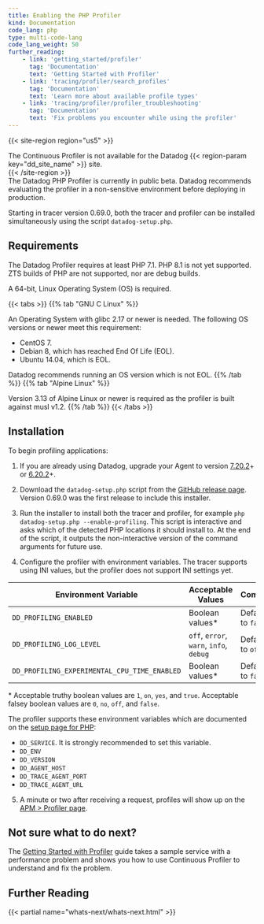 ```yaml
---
title: Enabling the PHP Profiler
kind: Documentation
code_lang: php
type: multi-code-lang
code_lang_weight: 50
further_reading:
    - link: 'getting_started/profiler'
      tag: 'Documentation'
      text: 'Getting Started with Profiler'
    - link: 'tracing/profiler/search_profiles'
      tag: 'Documentation'
      text: 'Learn more about available profile types'
    - link: 'tracing/profiler/profiler_troubleshooting'
      tag: 'Documentation'
      text: 'Fix problems you encounter while using the profiler'
---
```


{{< site-region region="us5" >}}
<div class="alert alert-warning">
  The Continuous Profiler is not available for the Datadog {{< region-param key="dd_site_name" >}} site.
</div>
{{< /site-region >}}

<div class="alert alert-warning">
The Datadog PHP Profiler is currently in public beta. Datadog recommends evaluating the profiler in a non-sensitive environment before deploying in production.
</div>

Starting in tracer version 0.69.0, both the tracer and profiler can be installed simultaneously using the script `datadog-setup.php`.

## Requirements

The Datadog Profiler requires at least PHP 7.1. PHP 8.1 is not yet supported. ZTS builds of PHP are not supported, nor are debug builds.

A 64-bit, Linux Operating System (OS) is required.

{{< tabs >}}
{{% tab "GNU C Linux" %}}

An Operating System with glibc 2.17 or newer is needed. The following OS versions or newer meet this requirement:
  - CentOS 7.
  - Debian 8, which has reached End Of Life (EOL).
  - Ubuntu 14.04, which is EOL.

Datadog recommends running an OS version which is not EOL.
{{% /tab %}}
{{% tab "Alpine Linux" %}}

Version 3.13 of Alpine Linux or newer is required as the profiler is built against musl v1.2.
{{% /tab %}}
{{< /tabs >}}

## Installation

To begin profiling applications:

 1. If you are already using Datadog, upgrade your Agent to version [7.20.2][2]+ or [6.20.2][3]+.

 2. Download the `datadog-setup.php` script from the [GitHub release page](https://github.com/DataDog/dd-trace-php/releases). Version 0.69.0 was the first release to include this installer.

 3. Run the installer to install both the tracer and profiler, for example `php datadog-setup.php --enable-profiling`. This script is interactive and asks which of the detected PHP locations it should install to. At the end of the script, it outputs the non-interactive version of the command arguments for future use.

 4. Configure the profiler with environment variables. The tracer supports using INI values, but the profiler does not support INI settings yet.

| Environment Variable | Acceptable Values       | Comment |
|----------------------|-------------------------|---------|
| `DD_PROFILING_ENABLED` | Boolean values\*          | Defaults to `false`. |
| `DD_PROFILING_LOG_LEVEL` | `off`, `error`, `warn`, `info`, `debug` | Defaults to `off`. |
| `DD_PROFILING_EXPERIMENTAL_CPU_TIME_ENABLED` | Boolean values\* | Defaults to `false`. |

\* Acceptable truthy boolean values are `1`, `on`, `yes`, and `true`. Acceptable falsey boolean values are `0`, `no`, `off`, and `false`.

The profiler supports these environment variables which are documented on the [setup page for PHP][4]:
  - `DD_SERVICE`. It is strongly recommended to set this variable.
  - `DD_ENV`
  - `DD_VERSION`
  - `DD_AGENT_HOST`
  - `DD_TRACE_AGENT_PORT`
  - `DD_TRACE_AGENT_URL`

 5. A minute or two after receiving a request, profiles will show up on the [APM > Profiler page][5].

## Not sure what to do next?

The [Getting Started with Profiler][6] guide takes a sample service with a performance problem and shows you how to use Continuous Profiler to understand and fix the problem.

## Further Reading

{{< partial name="whats-next/whats-next.html" >}}

[1]: /tracing/setup_overview/
[2]: https://app.datadoghq.com/account/settings#agent/overview
[3]: https://app.datadoghq.com/account/settings?agent_version=6#agent
[4]: /tracing/setup_overview/setup/php/#environment-variable-configuration
[5]: https://app.datadoghq.com/profiling
[6]: /getting_started/profiler/
